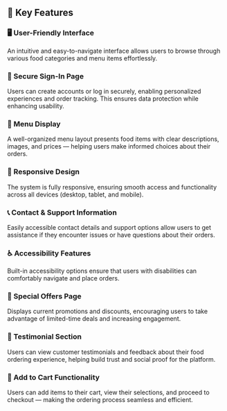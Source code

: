 ## 🚀 Key Features

### 🖥️ User-Friendly Interface  
An intuitive and easy-to-navigate interface allows users to browse through various food categories and menu items effortlessly.

### 🔑 Secure Sign-In Page  
Users can create accounts or log in securely, enabling personalized experiences and order tracking. This ensures data protection while enhancing usability.

### 📜 Menu Display  
A well-organized menu layout presents food items with clear descriptions, images, and prices — helping users make informed choices about their orders.

### 📱 Responsive Design  
The system is fully responsive, ensuring smooth access and functionality across all devices (desktop, tablet, and mobile).

### 📞 Contact & Support Information  
Easily accessible contact details and support options allow users to get assistance if they encounter issues or have questions about their orders.

### ♿ Accessibility Features  
Built-in accessibility options ensure that users with disabilities can comfortably navigate and place orders.

### 🎁 Special Offers Page  
Displays current promotions and discounts, encouraging users to take advantage of limited-time deals and increasing engagement.

### 📝 Testimonial Section  
Users can view customer testimonials and feedback about their food ordering experience, helping build trust and social proof for the platform.

### 🛒 Add to Cart Functionality  
Users can add items to their cart, view their selections, and proceed to checkout — making the ordering process seamless and efficient.
